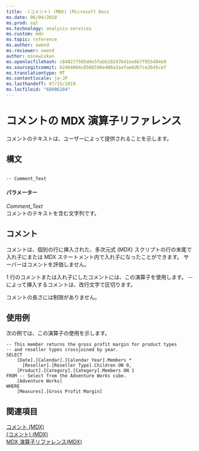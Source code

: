 ```yaml
---
title: -(コメント) (MDX) |Microsoft Docs
ms.date: 06/04/2018
ms.prod: sql
ms.technology: analysis-services
ms.custom: mdx
ms.topic: reference
ms.author: owend
ms.reviewer: owend
author: minewiskan
ms.openlocfilehash: c848277505dde5fabb10247641ee6b7f955d84e0
ms.sourcegitcommit: b2464064c0566590e486a3aafae6d67ce2645cef
ms.translationtype: MT
ms.contentlocale: ja-JP
ms.lasthandoff: 07/15/2019
ms.locfileid: "68006284"
---
```

# <a name="comment---mdx-operator-reference"></a>コメントの MDX 演算子リファレンス


  コメントのテキストは、ユーザーによって提供されることを示します。  
  
## <a name="syntax"></a>構文  
  
```  
  
-- Comment_Text      
```  
  
#### <a name="parameters"></a>パラメーター  
 *Comment_Text*  
 コメントのテキストを含む文字列です。  
  
## <a name="remarks"></a>コメント  
 コメントは、個別の行に挿入された、多次元式 (MDX) スクリプトの行の末尾で入れ子にまたは MDX ステートメント内で入れ子になったことができます。 サーバーはコメントを評価しません。  
  
 1 行のコメントまたは入れ子にしたコメントには、この演算子を使用します。 -- によって挿入するコメントは、改行文字で区切ります。  
  
 コメントの長さには制限がありません。  
  
## <a name="examples"></a>使用例  
 次の例では、この演算子の使用を示します。  
  
```  
-- This member returns the gross profit margin for product types  
-- and reseller types crossjoined by year.  
SELECT   
    [Date].[Calendar].[Calendar Year].Members *  
      [Reseller].[Reseller Type].Children ON 0,  
    [Product].[Category].[Category].Members ON 1  
FROM -- Select from the Adventure Works cube.  
    [Adventure Works]  
WHERE  
    [Measures].[Gross Profit Margin]  
```  
  
## <a name="see-also"></a>関連項目  
 [コメント &#40;MDX&#41;](../mdx/comment-mdx.md)   
 [&#40;コメント&#41; &#40;MDX&#41;](../mdx/comment-mdx-double-slash.md)   
 [MDX 演算子リファレンス&#40;MDX&#41;](../mdx/mdx-operator-reference-mdx.md)  
  
  
